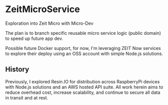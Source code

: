 # ZeitMicroService
Exploration into Zeit Micro with Micro-Dev

The plan is to branch specific reusable micro service logic (public domain) to speed up future app dev. 

Possible future Docker support, for now, I'm leveraging ZEIT Now services to explore their deploy using an OSS account with simple Node.js solutions.

## History
Previously, I explored Resin.IO for distribution across RaspberryPi devices with Node.js solutions and an AWS hosted API suite. All work
herein aims to reduce overhead cost, increase scalability, and continue to secure all data in transit and at rest.
